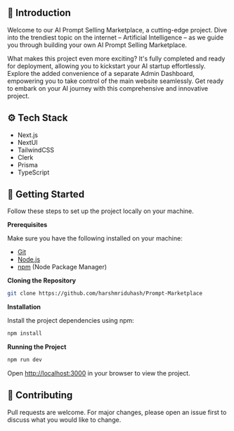 ## 🤖 Introduction

Welcome to our AI Prompt Selling Marketplace, a cutting-edge project. Dive into the trendiest topic on the internet – Artificial Intelligence – as we guide you through building your own AI Prompt Selling Marketplace.

What makes this project even more exciting? It's fully completed and ready for deployment, allowing you to kickstart your AI startup effortlessly. Explore the added convenience of a separate Admin Dashboard, empowering you to take control of the main website seamlessly. Get ready to embark on your AI journey with this comprehensive and innovative project.

## ⚙️ Tech Stack

- Next.js
- NextUI
- TailwindCSS
- Clerk
- Prisma
- TypeScript


## 🤸 Getting Started

Follow these steps to set up the project locally on your machine.

**Prerequisites**

Make sure you have the following installed on your machine:

- [Git](https://git-scm.com/)
- [Node.js](https://nodejs.org/en)
- [npm](https://www.npmjs.com/) (Node Package Manager)

**Cloning the Repository**

```bash
git clone https://github.com/harshmriduhash/Prompt-Marketplace
```

**Installation**

Install the project dependencies using npm:

```bash
npm install
```

**Running the Project**

```bash
npm run dev
```

Open [http://localhost:3000](http://localhost:3000) in your browser to view the project.

## 🚨 Contributing

Pull requests are welcome. For major changes, please open an issue first
to discuss what you would like to change.
